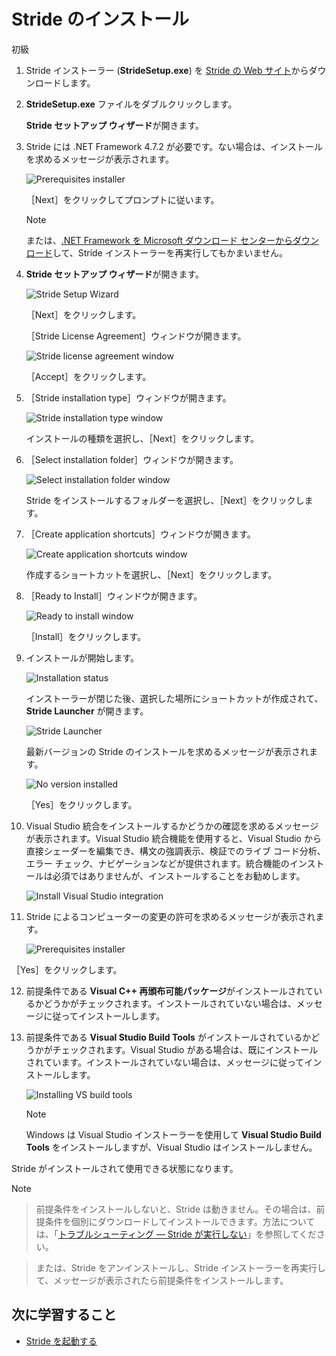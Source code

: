 # Stride のインストール

<span class="label label-doc-level">初級</span>

1. Stride インストーラー (**StrideSetup.exe**) を [Stride の Web サイト](http://stride3d.net/download/)からダウンロードします。

2. **StrideSetup.exe** ファイルをダブルクリックします。

    **Stride セットアップ ウィザード**が開きます。

3. Stride には .NET Framework 4.7.2 が必要です。ない場合は、インストールを求めるメッセージが表示されます。

    ![Prerequisites installer](media/prerequisites-installer.png)

   ［Next］をクリックしてプロンプトに従います。

    > [!NOTE]
    > または、[.NET Framework を Microsoft ダウンロード センターからダウンロード](https://www.microsoft.com/ja-jp/download/details.aspx?id=53345)して、Stride インストーラーを再実行してもかまいません。

4. **Stride セットアップ ウィザード**が開きます。

    ![Stride Setup Wizard](media/install-stride-setup-wizard.png)

    ［Next］をクリックします。

   ［Stride License Agreement］ウィンドウが開きます。

    ![Stride license agreement window](media/install-stride-license-agreement.png)

   ［Accept］をクリックします。

5. ［Stride installation type］ウィンドウが開きます。

    ![Stride installation type window](media/install-stride-installation-type.png)

    インストールの種類を選択し、［Next］をクリックします。

6. ［Select installation folder］ウィンドウが開きます。

    ![Select installation folder window](media/install-stride-select-installation-folder.png)

    Stride をインストールするフォルダーを選択し、［Next］をクリックします。

7. ［Create application shortcuts］ウィンドウが開きます。

    ![Create application shortcuts window](media/install-stride-create-application-shortcuts.png)

    作成するショートカットを選択し、［Next］をクリックします。

8. ［Ready to Install］ウィンドウが開きます。

    ![Ready to install window](media/install-stride-ready-to-install.png)

   ［Install］をクリックします。

9. インストールが開始します。

    ![Installation status](media/install-stride-installation-status.png)

    インストーラーが閉じた後、選択した場所にショートカットが作成されて、**Stride Launcher** が開きます。

    ![Stride Launcher](media/stride-launcher.png)

    最新バージョンの Stride のインストールを求めるメッセージが表示されます。

    ![No version installed](media/stride-launcher-install-last-version.png)

   ［Yes］をクリックします。

10. Visual Studio 統合をインストールするかどうかの確認を求めるメッセージが表示されます。Visual Studio 統合機能を使用すると、Visual Studio から直接シェーダーを編集でき、構文の強調表示、検証でのライブ コード分析、エラー チェック、ナビゲーションなどが提供されます。統合機能のインストールは必須ではありませんが、インストールすることをお勧めします。

    ![Install Visual Studio integration](media/install-VS-plug-in-prompt.png)

11. Stride によるコンピューターの変更の許可を求めるメッセージが表示されます。

    ![Prerequisites installer](media/prerequsites-installer2.png)

   ［Yes］をクリックします。

12. 前提条件である **Visual C++ 再頒布可能パッケージ**がインストールされているかどうかがチェックされます。インストールされていない場合は、メッセージに従ってインストールします。

13. 前提条件である **Visual Studio Build Tools** がインストールされているかどうかがチェックされます。Visual Studio がある場合は、既にインストールされています。インストールされていない場合は、メッセージに従ってインストールします。

    ![Installing VS build tools](media/installing-vs-build-tools.png)

    >[!NOTE]
    > Windows は Visual Studio インストーラーを使用して **Visual Studio Build Tools** をインストールしますが、Visual Studio はインストールしません。

Stride がインストールされて使用できる状態になります。

>[!NOTE]

> 前提条件をインストールしないと、Stride は動きません。その場合は、前提条件を個別にダウンロードしてインストールできます。方法については、「[トラブルシューティング — Stride が実行しない](../troubleshooting/stride-doesnt-run.md)」を参照してください。

> または、Stride をアンインストールし、Stride インストーラーを再実行して、メッセージが表示されたら前提条件をインストールします。

## 次に学習すること

* [Stride を起動する](launch-stride.md)
